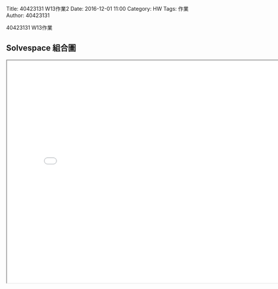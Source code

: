 Title: 40423131 W13作業2
Date: 2016-12-01 11:00
Category: HW
Tags: 作業
Author: 40423131 

40423131 W13作業

<!-- PELICAN_END_SUMMARY -->


## Solvespace 組合圖
<iframe src="./../w7/404231051201.html" width="800" height="600"></iframe>
